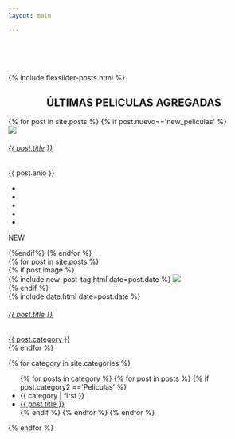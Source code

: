 ```yaml
---
layout: main

---
```


<main class="home" id="post" role="main" itemprop="mainContentOfPage" itemscope="itemscope" itemtype="http://schema.org/Blog" style="padding-top: 65px;">
    {% include flexslider-posts.html %}

<div cold-md="12">

<div align="center">

<h2 class="top_h2"> ÚLTIMAS PELICULAS AGREGADAS </h2>

</div>



</div>



<!-- banner-bottom -->
<div class="banner-bottom">
		<div class="container">
			<div class="w3_agile_banner_bottom_grid">
				<div id="owl-demo" class="owl-carousel owl-theme">
				     {% for post in site.posts %}
					 	{% if post.nuevo=='new_peliculas' %}
						 <div class="item">
							<div class="w3l-movie-gride-agile w3l-movie-gride-agile1">
								<a id="load" href="{{ post.url | prepend: site.baseurl }}" class="hvr-shutter-out-horizontal"><img src="{{ post.image_carousel }}" title="album-name" class="img-responsive" alt=" " />
									<div class="w3l-action-icon"><i class="fa fa-play-circle" aria-hidden="true"></i></div>
								</a>
								<div class="mid-1 agileits_w3layouts_mid_1_home">
									<div class="w3l-movie-text">
										<h6><a id="load" href="{{ post.url | prepend: site.baseurl }}">{{ post.title }}</a></h6>							
									</div>
									<div class="mid-2 agile_mid_2_home">
										<p>{{ post.anio }}</p>
										<div class="block-stars">
											<ul class="w3l-ratings">
												<li><a href="#"><i class="fa fa-star" aria-hidden="true"></i></a></li>
												<li><a href="#"><i class="fa fa-star" aria-hidden="true"></i></a></li>
												<li><a href="#"><i class="fa fa-star" aria-hidden="true"></i></a></li>
												<li><a href="#"><i class="fa fa-star" aria-hidden="true"></i></a></li>
												<li><a href="#"><i class="fa fa-star-half-o" aria-hidden="true"></i></a></li>
											</ul>
										</div>
										<div class="clearfix"></div>
									</div>
								</div>
								<div class="ribben">
									<p>NEW</p>
								</div>
							</div>
						</div>
						{%endif%}
					 {% endfor %}
				</div>
			</div>			
		</div>
</div>
<!-- //banner-bottom -->





<div id="grid" class="row">
    {% for post in site.posts %}
        <article class="box-item col-md-3 col-xs-6 col-lg-3" itemscope="itemscope" itemtype="http://schema.org/BlogPosting" itemprop="blogPost">
            <div class="box">
            <div class="box-body">
                {% if post.image %}
                    <div class="cover">
                        {% include new-post-tag.html date=post.date %}
                        <a id="load" href="{{ post.url | prepend: site.baseurl }}" {%if isnewpost %}class="new-post"{% endif %}>
                            <img src="https://res.cloudinary.com/imbriitneysam/image/upload/v1537239672/placeholder-min.png" data-url="{{ post.image }}" class="preload">
                        </a>
                    </div>
                {% endif %}
                <div class="box-info">
                    <meta itemprop="datePublished" content="{{ post.date | date_to_xmlschema }}">
                    <time itemprop="datePublished" datetime="{{ post.date | date_to_xmlschema }}" class="date">
                        {% include date.html date=post.date %}
                    </time>
					<div class="w3l-movie-text">
						<h6>
							<a id="load" class="post-link" href="{{ post.url | prepend: site.baseurl }}">
									{{ post.title }}
							</a>
						</h6>
						<span class="category">
						<a href="{{ site.url }}{{ site.baseurl }}/category/{{ post.category }}">
							<span>{{ post.category }}</span>
						</a>
					</span>
					</div>
                </div>
            </div>
            </div>
        </article>
    {% endfor %}

 {% for category in site.categories %}
   <ul>
    {% for posts in category %}
      {% for post in posts %}
	    {% if post.category2 =='Peliculas' %}
		 <li><a name="{{ category | first }}">{{ category | first }}</a></li>
         <li><a href="{{ post.url }}">{{ post.title }}</a></li>
		 {% endif %}
      {% endfor %}
    {% endfor %}
    </ul>
  
{% endfor %}
</div>


</main>
